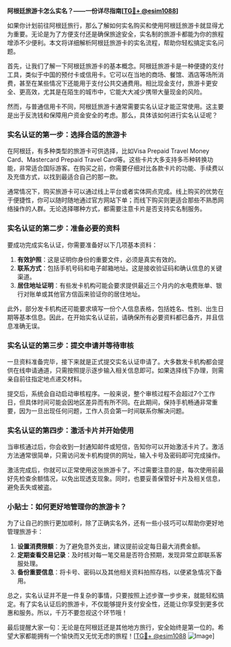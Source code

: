 **阿根廷旅游卡怎么实名？——一份详尽指南[[TG💪+ @esim1088](https://t.me/s/esim1088)]**

如果你计划前往阿根廷旅行，那么了解如何实名购买和使用阿根廷旅游卡就显得尤为重要。无论是为了方便支付还是确保旅途安全，实名制的旅游卡都能为你的旅程增添不少便利。本文将详细解析阿根廷旅游卡的实名流程，帮助你轻松搞定实名问题。

首先，让我们了解一下阿根廷旅游卡的基本概念。阿根廷旅游卡是一种便捷的支付工具，类似于中国的预付卡或信用卡。它可以在当地的商场、餐馆、酒店等场所消费，甚至在某些情况下还能用于支付公共交通费用。相比现金支付，旅游卡更安全、更高效，尤其是在陌生的城市中，它能大大减少携带大量现金的风险。

然而，与普通信用卡不同，阿根廷旅游卡通常需要实名认证才能正常使用。这主要是出于反洗钱和保障用户资金安全的考虑。那么，具体该如何进行实名认证呢？

### 实名认证的第一步：选择合适的旅游卡

在阿根廷，有多种类型的旅游卡可供选择，比如Visa Prepaid Travel Money Card、Mastercard Prepaid Travel Card等。这些卡片大多支持多币种转换功能，非常适合国际游客。在购买之前，你需要仔细对比各款卡片的功能、手续费以及充值方式，以找到最适合自己的那一款。

通常情况下，购买旅游卡可以通过线上平台或者实体网点完成。线上购买的优势在于便捷性，你可以随时随地通过官方网站下单；而线下购买则更适合那些不熟悉网络操作的人群。无论选择哪种方式，都需要注意卡片是否支持实名制服务。

### 实名认证的第二步：准备必要的资料

要成功完成实名认证，你需要准备好以下几项基本资料：

1. **有效护照**：这是证明你身份的重要文件，必须是真实有效的。
2. **联系方式**：包括手机号码和电子邮箱地址。这是接收验证码和确认信息的关键渠道。
3. **居住地址证明**：有些发卡机构可能会要求提供最近三个月内的水电费账单、银行对账单或其他官方信函来验证你的居住地址。

此外，部分发卡机构还可能要求填写一份个人信息表格，包括姓名、性别、出生日期等基本信息。因此，在开始实名认证前，请确保所有必要资料都已备齐，并且信息准确无误。

### 实名认证的第三步：提交申请并等待审核

一旦资料准备完毕，接下来就是正式提交实名认证申请了。大多数发卡机构都会提供在线申请通道，只需按照提示逐步输入相关信息即可。如果选择线下办理，则需亲自前往指定地点递交材料。

提交后，系统会自动启动审核程序。一般来说，整个审核过程不会超过7个工作日，但具体时间可能会因地区差异而有所不同。在此期间，保持手机畅通非常重要，因为一旦出现任何问题，工作人员会第一时间联系你解决问题。

### 实名认证的第四步：激活卡片并开始使用

当审核通过后，你会收到一封通知邮件或短信，告知你可以开始激活卡片了。激活方法通常很简单，只需访问发卡机构提供的网址，输入卡号及密码即可完成操作。

激活完成后，你就可以正常使用这张旅游卡了。不过需要注意的是，每次使用前最好先检查余额情况，以免出现透支现象。同时，也要妥善保管好卡片及相关信息，避免丢失或被盗。

### 小贴士：如何更好地管理你的旅游卡？

为了让自己的旅行更加顺利，除了正确实名外，还有一些小技巧可以帮助你更好地管理旅游卡：

1. **设置消费限额**：为了避免意外支出，建议提前设定每日最大消费金额。
2. **定期查看交易记录**：及时核对每一笔交易是否符合预期，发现异常立即联系客服处理。
3. **备份重要信息**：将卡号、密码以及其他相关资料拍照存档，以便紧急情况下备用。

总之，实名认证并不是一件复杂的事情，只要按照上述步骤一步步来，就能轻松搞定。有了实名认证后的旅游卡，不仅能够提升支付安全性，还能让你享受到更多优惠和服务。所以，千万不要忽视这个环节哦！

最后提醒大家一句：无论是在阿根廷还是其他地方旅行，安全始终是第一位的。希望大家都能拥有一个愉快而又无忧无虑的旅程！[[TG💪+ @esim1088](https://t.me/s/esim1088) ![Image](https://i.postimg.cc/4NQfJmqS/Snipaste-2025-05-13-00-14-12.png)]